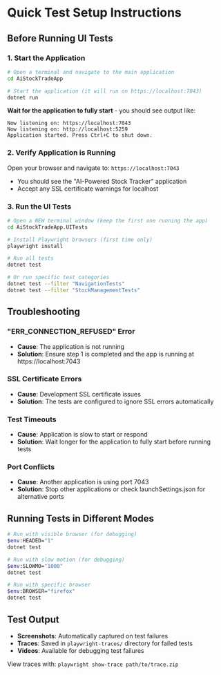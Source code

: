 # Quick Test Setup Instructions

## Before Running UI Tests

### 1. Start the Application
```bash
# Open a terminal and navigate to the main application
cd AiStockTradeApp

# Start the application (it will run on https://localhost:7043)
dotnet run
```

**Wait for the application to fully start** - you should see output like:
```
Now listening on: https://localhost:7043
Now listening on: http://localhost:5259
Application started. Press Ctrl+C to shut down.
```

### 2. Verify Application is Running
Open your browser and navigate to: `https://localhost:7043`
- You should see the "AI-Powered Stock Tracker" application
- Accept any SSL certificate warnings for localhost

### 3. Run the UI Tests
```bash
# Open a NEW terminal window (keep the first one running the app)
cd AiStockTradeApp.UITests

# Install Playwright browsers (first time only)
playwright install

# Run all tests
dotnet test

# Or run specific test categories
dotnet test --filter "NavigationTests"
dotnet test --filter "StockManagementTests"
```

## Troubleshooting

### "ERR_CONNECTION_REFUSED" Error
- **Cause**: The application is not running
- **Solution**: Ensure step 1 is completed and the app is running at https://localhost:7043

### SSL Certificate Errors
- **Cause**: Development SSL certificate issues
- **Solution**: The tests are configured to ignore SSL errors automatically

### Test Timeouts
- **Cause**: Application is slow to start or respond
- **Solution**: Wait longer for the application to fully start before running tests

### Port Conflicts
- **Cause**: Another application is using port 7043
- **Solution**: Stop other applications or check launchSettings.json for alternative ports

## Running Tests in Different Modes

```bash
# Run with visible browser (for debugging)
$env:HEADED="1"
dotnet test

# Run with slow motion (for debugging)
$env:SLOWMO="1000"
dotnet test

# Run with specific browser
$env:BROWSER="firefox"
dotnet test
```

## Test Output

- **Screenshots**: Automatically captured on test failures
- **Traces**: Saved in `playwright-traces/` directory for failed tests
- **Videos**: Available for debugging test failures

View traces with: `playwright show-trace path/to/trace.zip`